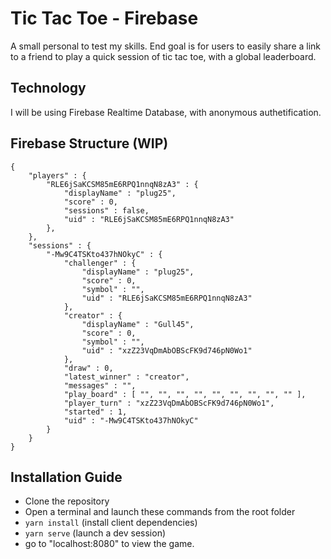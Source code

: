 # Tic Tac Toe - Firebase
A small personal to test my skills. End goal is for users to easily 
share a link to a friend to play a quick session of tic tac toe, with 
a global leaderboard.

## Technology
I will be using Firebase Realtime Database, with anonymous authetification.

## Firebase Structure (WIP)
```
{
    "players" : {
        "RLE6jSaKCSM85mE6RPQ1nnqN8zA3" : {
            "displayName" : "plug25",
            "score" : 0,
            "sessions" : false,
            "uid" : "RLE6jSaKCSM85mE6RPQ1nnqN8zA3"
        },
    },
    "sessions" : {
        "-Mw9C4TSKto437hNOkyC" : {
            "challenger" : {
                "displayName" : "plug25",
                "score" : 0,
                "symbol" : "",
                "uid" : "RLE6jSaKCSM85mE6RPQ1nnqN8zA3"
            },
            "creator" : {
                "displayName" : "Gull45",
                "score" : 0,
                "symbol" : "",
                "uid" : "xzZ23VqDmAbOBScFK9d746pN0Wo1"
            },
            "draw" : 0,
            "latest_winner" : "creator",
            "messages" : "",
            "play_board" : [ "", "", "", "", "", "", "", "", "" ],
            "player_turn" : "xzZ23VqDmAbOBScFK9d746pN0Wo1",
            "started" : 1,
            "uid" : "-Mw9C4TSKto437hNOkyC"
        }
    }
}
```

## Installation Guide
- Clone the repository
- Open a terminal and launch these commands from the root folder
- ```yarn install``` (install client dependencies)
- ```yarn serve``` (launch a dev session)
- go to "localhost:8080" to view the game.